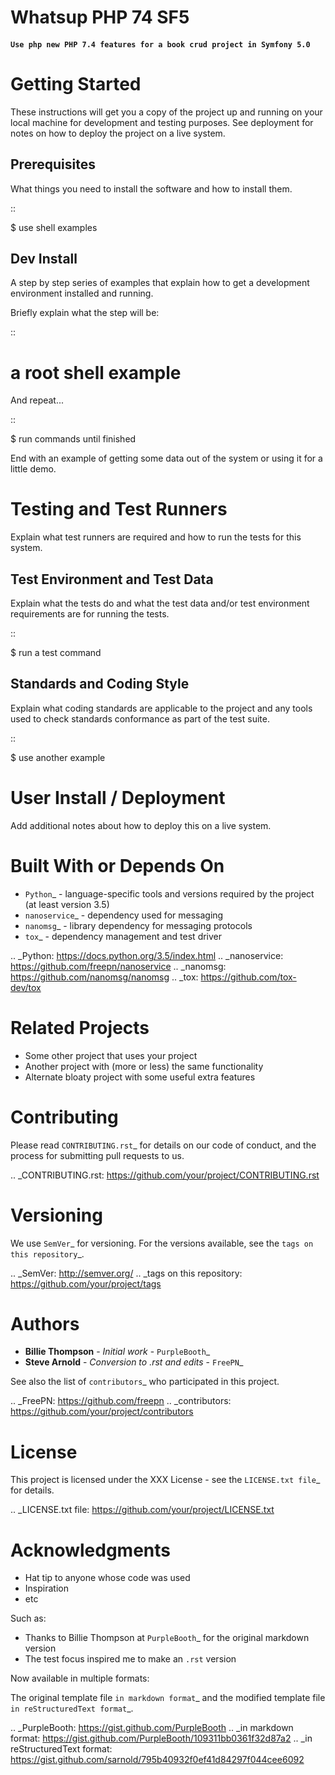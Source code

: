 # Whatsup PHP 74 SF5

#### `Use php new PHP 7.4 features for a book crud project in Symfony 5.0`


Getting Started
===============

These instructions will get you a copy of the project up and running on your
local machine for development and testing purposes. See deployment for notes
on how to deploy the project on a live system.


Prerequisites
-------------

What things you need to install the software and how to install them.

::

  $ use shell examples


Dev Install
-----------

A step by step series of examples that explain how to get a development
environment installed and running.

Briefly explain what the step will be:

::

  # a root shell example


And repeat...

::

  $ run commands until finished


End with an example of getting some data out of the system or using it for
a little demo.


Testing and Test Runners
========================

Explain what test runners are required and how to run the tests for this system.


Test Environment and Test Data
------------------------------

Explain what the tests do and what the test data and/or test environment
requirements are for running the tests.

::

  $ run a test command


Standards and Coding Style
--------------------------

Explain what coding standards are applicable to the project and any tools used
to check standards conformance as part of the test suite.

::

  $ use another example


User Install / Deployment
=========================

Add additional notes about how to deploy this on a live system.


Built With or Depends On
========================

* `Python`_ - language-specific tools and versions required by the project (at least version 3.5)
* `nanoservice`_ - dependency used for messaging
* `nanomsg`_ - library dependency for messaging protocols
* `tox`_ - dependency management and test driver

.. _Python: https://docs.python.org/3.5/index.html
.. _nanoservice: https://github.com/freepn/nanoservice
.. _nanomsg: https://github.com/nanomsg/nanomsg
.. _tox: https://github.com/tox-dev/tox


Related Projects
================

* Some other project that uses your project
* Another project with (more or less) the same functionality
* Alternate bloaty project with some useful extra features


Contributing
============

Please read `CONTRIBUTING.rst`_ for details on our code of conduct, and the
process for submitting pull requests to us.

.. _CONTRIBUTING.rst: https://github.com/your/project/CONTRIBUTING.rst


Versioning
==========

We use `SemVer`_ for versioning. For the versions available, see the
`tags on this repository`_.

.. _SemVer: http://semver.org/
.. _tags on this repository: https://github.com/your/project/tags


Authors
=======

* **Billie Thompson** - *Initial work* - `PurpleBooth`_
* **Steve Arnold** - *Conversion to .rst and edits* - `FreePN`_

See also the list of `contributors`_ who participated in this project.


.. _FreePN: https://github.com/freepn
.. _contributors: https://github.com/your/project/contributors


License
=======

This project is licensed under the XXX License - see the `LICENSE.txt file`_
for details.

.. _LICENSE.txt file: https://github.com/your/project/LICENSE.txt


Acknowledgments
===============

* Hat tip to anyone whose code was used
* Inspiration
* etc

Such as:

* Thanks to Billie Thompson at `PurpleBooth`_ for the original markdown version
* The test focus inspired me to make an `.rst` version


Now available in multiple formats:

The original template file `in markdown format`_ and the modified template file
`in reStructuredText format`_.


.. _PurpleBooth: https://gist.github.com/PurpleBooth
.. _in markdown format: https://gist.github.com/PurpleBooth/109311bb0361f32d87a2
.. _in reStructuredText format: https://gist.github.com/sarnold/795b40932f0ef41d84297f044cee6092